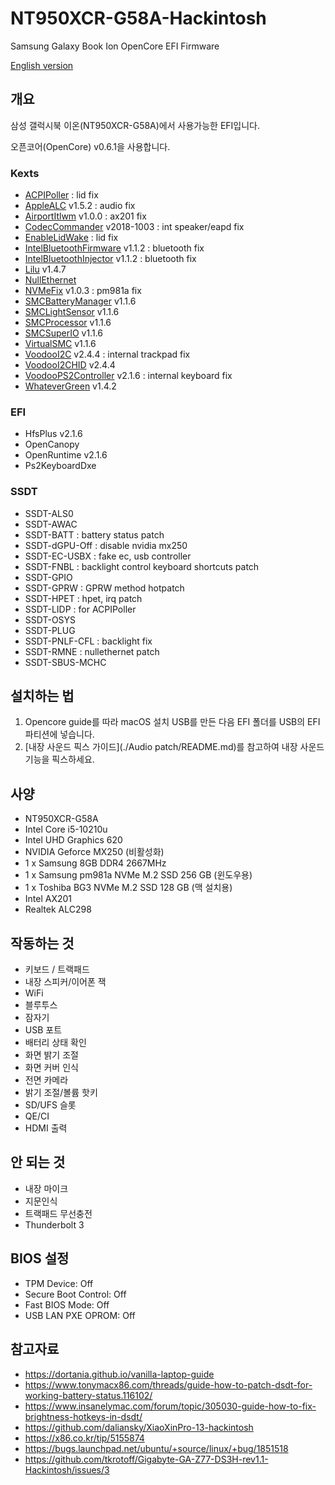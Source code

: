 # NT950XCR-G58A-Hackintosh
 Samsung Galaxy Book Ion OpenCore EFI Firmware

[English version](./README-en.md)

## 개요

삼성 갤럭시북 이온(NT950XCR-G58A)에서 사용가능한 EFI입니다.

오픈코어(OpenCore) v0.6.1을 사용합니다.

### Kexts

- [ACPIPoller](https://github.com/RehabMan/OS-X-ACPI-Poller) : lid fix
- [AppleALC](https://github.com/acidanthera/AppleALC) v1.5.2 : audio fix
- [AirportItlwm](https://github.com/OpenIntelWireless/itlwm) v1.0.0 : ax201 fix
- [CodecCommander](https://bitbucket.org/RehabMan/os-x-eapd-codec-commander) v2018-1003 : int speaker/eapd fix
- [EnableLidWake](https://github.com/syscl/EnableLidWake) : lid fix
- [IntelBluetoothFirmware](https://github.com/OpenIntelWireless/IntelBluetoothFirmware) v1.1.2 : bluetooth fix
- [IntelBluetoothInjector](https://github.com/OpenIntelWireless/IntelBluetoothFirmware) v1.1.2 : bluetooth fix
- [Lilu](https://github.com/acidanthera/Lilu) v1.4.7
- [NullEthernet](https://github.com/RehabMan/OS-X-Null-Ethernet)
- [NVMeFix](https://github.com/acidanthera/NVMeFix) v1.0.3 : pm981a fix
- [SMCBatteryManager](https://github.com/acidanthera/VirtualSMC) v1.1.6
- [SMCLightSensor](https://github.com/acidanthera/VirtualSMC) v1.1.6
- [SMCProcessor](https://github.com/acidanthera/VirtualSMC) v1.1.6
- [SMCSuperIO](https://github.com/acidanthera/VirtualSMC) v1.1.6
- [VirtualSMC](https://github.com/acidanthera/VirtualSMC) v1.1.6
- [VoodooI2C](https://github.com/VoodooI2C/VoodooI2C) v2.4.4 : internal trackpad fix
- [VoodooI2CHID](https://github.com/VoodooI2C/VoodooI2CHID) v2.4.4
- [VoodooPS2Controller](https://github.com/acidanthera/VoodooPS2) v2.1.6 : internal keyboard fix
- [WhateverGreen](https://github.com/acidanthera/WhateverGreen) v1.4.2

### EFI

- HfsPlus v2.1.6
- OpenCanopy
- OpenRuntime v2.1.6
- Ps2KeyboardDxe

### SSDT

- SSDT-ALS0
- SSDT-AWAC
- SSDT-BATT : battery status patch
- SSDT-dGPU-Off : disable nvidia mx250
- SSDT-EC-USBX : fake ec, usb controller
- SSDT-FNBL : backlight control keyboard shortcuts patch
- SSDT-GPIO
- SSDT-GPRW : GPRW method hotpatch
- SSDT-HPET : hpet, irq patch
- SSDT-LIDP : for ACPIPoller
- SSDT-OSYS
- SSDT-PLUG
- SSDT-PNLF-CFL : backlight fix
- SSDT-RMNE : nullethernet patch
- SSDT-SBUS-MCHC

## 설치하는 법

1. Opencore guide를 따라 macOS 설치 USB를 만든 다음 EFI 폴더를 USB의 EFI 파티션에 넣습니다.
2. [내장 사운드 픽스 가이드](./Audio patch/README.md)를 참고하여 내장 사운드 기능을 픽스하세요.



## 사양

- NT950XCR-G58A
- Intel Core i5-10210u
- Intel UHD Graphics 620
- NVIDIA Geforce MX250 (비활성화)
- 1 x Samsung 8GB DDR4 2667MHz
- 1 x Samsung pm981a NVMe M.2 SSD 256 GB (윈도우용)
- 1 x Toshiba BG3 NVMe M.2 SSD 128 GB (맥 설치용)
- Intel AX201
- Realtek ALC298



## 작동하는 것

- 키보드 / 트랙패드
- 내장 스피커/이어폰 잭
- WiFi
- 블루투스
- 잠자기
- USB 포트
- 배터리 상태 확인
- 화면 밝기 조절
- 화면 커버 인식
- 전면 카메라
- 밝기 조절/볼륨 핫키
- SD/UFS 슬롯
- QE/CI
- HDMI 출력

## 안 되는 것

- 내장 마이크
- 지문인식
- 트랙패드 무선충전
- Thunderbolt 3



## BIOS 설정

- TPM Device: Off
- Secure Boot Control: Off
- Fast BIOS Mode: Off
- USB LAN PXE OPROM: Off



## 참고자료

- https://dortania.github.io/vanilla-laptop-guide
- https://www.tonymacx86.com/threads/guide-how-to-patch-dsdt-for-working-battery-status.116102/
- https://www.insanelymac.com/forum/topic/305030-guide-how-to-fix-brightness-hotkeys-in-dsdt/
- https://github.com/daliansky/XiaoXinPro-13-hackintosh
- https://x86.co.kr/tip/5155874
- https://bugs.launchpad.net/ubuntu/+source/linux/+bug/1851518
- https://github.com/tkrotoff/Gigabyte-GA-Z77-DS3H-rev1.1-Hackintosh/issues/3
